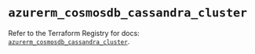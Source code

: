 # `azurerm_cosmosdb_cassandra_cluster`

Refer to the Terraform Registry for docs: [`azurerm_cosmosdb_cassandra_cluster`](https://registry.terraform.io/providers/hashicorp/azurerm/4.38.1/docs/resources/cosmosdb_cassandra_cluster).
